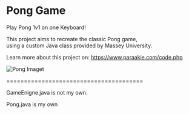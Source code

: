 # Pong Game
<p>Play Pong 1v1 on one Keyboard!</p>

<p>This project aims to recreate the classic Pong game,<br>
using a custom Java class provided by Massey University.</p>

Learn more about this project on:
https://www.paraakie.com/code.php


![Pong Imaget](http://www.paraakie.com/images/github/pong_ScreenShot.jpg)

=======================================

<p>GameEnigne.java is not my own.</p>
<p>Pong.java is my own</p>
